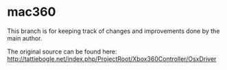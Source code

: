 mac360
======

This branch is for keeping track of changes and improvements done by the main author.

The original source can be found here: http://tattiebogle.net/index.php/ProjectRoot/Xbox360Controller/OsxDriver
